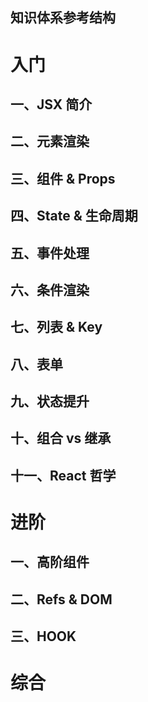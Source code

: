 ## 知识体系参考结构

# 入门
## 一、JSX 简介
## 二、元素渲染
## 三、组件 & Props
## 四、State & 生命周期
## 五、事件处理
## 六、条件渲染
## 七、列表 & Key
## 八、表单
## 九、状态提升
## 十、组合 vs 继承
## 十一、React 哲学

# 进阶
## 一、高阶组件
## 二、Refs & DOM
## 三、HOOK

# 综合